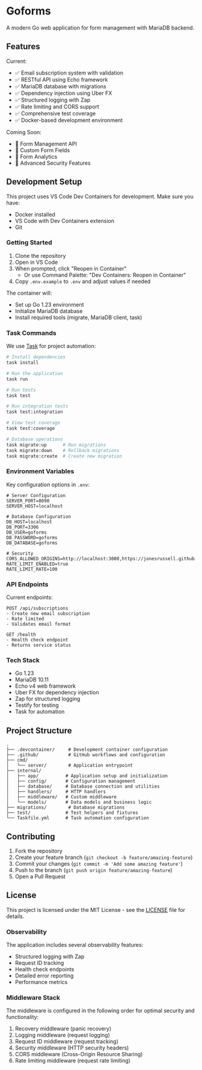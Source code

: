 # Goforms

A modern Go web application for form management with MariaDB backend.

## Features

Current:
- ✅ Email subscription system with validation
- ✅ RESTful API using Echo framework
- ✅ MariaDB database with migrations
- ✅ Dependency injection using Uber FX
- ✅ Structured logging with Zap
- ✅ Rate limiting and CORS support
- ✅ Comprehensive test coverage
- ✅ Docker-based development environment

Coming Soon:
- 🚧 Form Management API
- 🚧 Custom Form Fields
- 🚧 Form Analytics
- 🚧 Advanced Security Features

## Development Setup

This project uses VS Code Dev Containers for development. Make sure you have:
- Docker installed
- VS Code with Dev Containers extension
- Git

### Getting Started

1. Clone the repository
2. Open in VS Code
3. When prompted, click "Reopen in Container"
   - Or use Command Palette: "Dev Containers: Reopen in Container"
4. Copy `.env.example` to `.env` and adjust values if needed

The container will:
- Set up Go 1.23 environment
- Initialize MariaDB database
- Install required tools (migrate, MariaDB client, task)

### Task Commands

We use [Task](https://taskfile.dev) for project automation:

```bash
# Install dependencies
task install

# Run the application
task run

# Run tests
task test

# Run integration tests
task test:integration

# View test coverage
task test:coverage

# Database operations
task migrate:up      # Run migrations
task migrate:down    # Rollback migrations
task migrate:create  # Create new migration
```

### Environment Variables

Key configuration options in `.env`:

```env
# Server Configuration
SERVER_PORT=8090
SERVER_HOST=localhost

# Database Configuration
DB_HOST=localhost
DB_PORT=3306
DB_USER=goforms
DB_PASSWORD=goforms
DB_DATABASE=goforms

# Security
CORS_ALLOWED_ORIGINS=http://localhost:3000,https://jonesrussell.github.io
RATE_LIMIT_ENABLED=true
RATE_LIMIT_RATE=100
```

### API Endpoints

Current endpoints:

```
POST /api/subscriptions
- Create new email subscription
- Rate limited
- Validates email format

GET /health
- Health check endpoint
- Returns service status
```

### Tech Stack

- Go 1.23
- MariaDB 10.11
- Echo v4 web framework
- Uber FX for dependency injection
- Zap for structured logging
- Testify for testing
- Task for automation

## Project Structure

```
.
├── .devcontainer/     # Development container configuration
├── .github/           # GitHub workflows and configuration
├── cmd/              
│   └── server/        # Application entrypoint
├── internal/          
│   ├── app/          # Application setup and initialization
│   ├── config/       # Configuration management
│   ├── database/     # Database connection and utilities
│   ├── handlers/     # HTTP handlers
│   ├── middleware/   # Custom middleware
│   └── models/       # Data models and business logic
├── migrations/        # Database migrations
├── test/             # Test helpers and fixtures
└── Taskfile.yml      # Task automation configuration
```

## Contributing

1. Fork the repository
2. Create your feature branch (`git checkout -b feature/amazing-feature`)
3. Commit your changes (`git commit -m 'Add some amazing feature'`)
4. Push to the branch (`git push origin feature/amazing-feature`)
5. Open a Pull Request

## License

This project is licensed under the MIT License - see the [LICENSE](LICENSE) file for details.

### Observability

The application includes several observability features:
- Structured logging with Zap
- Request ID tracking
- Health check endpoints
- Detailed error reporting
- Performance metrics

### Middleware Stack

The middleware is configured in the following order for optimal security and functionality:
1. Recovery middleware (panic recovery)
2. Logging middleware (request logging)
3. Request ID middleware (request tracking)
4. Security middleware (HTTP security headers)
5. CORS middleware (Cross-Origin Resource Sharing)
6. Rate limiting middleware (request rate limiting)
